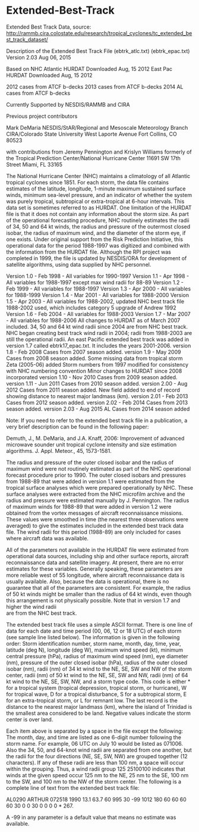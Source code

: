 # Extended-Best-Track
Extended Best Track Data, source: http://rammb.cira.colostate.edu/research/tropical_cyclones/tc_extended_best_track_dataset/


Description of the Extended Best Track File
             (ebtrk_atlc.txt)
             (ebtrk_epac.txt)
       Version 2.03   Aug 06, 2015

Based on NHC Atlantic HURDAT Downloaded Aug, 15 2012
East Pac HURDAT Downloaded Aug, 15 2012

2012 cases from ATCF b-decks
2013 cases from ATCF b-decks
2014 AL cases from ATCF b-decks

Currently Supported by NESDIS/RAMMB and CIRA


Previous project contributors

Mark DeMaria
NESDIS/StAR/Regional and Mesoscale Meteorology Branch
CIRA/Colorado State University
West Laporte Avenue
Fort Collins, CO 80523

with contributions from
Jeremy Pennington and Krislyn Williams
formerly of the
Tropical Prediction Center/National Hurricane Center
11691 SW 17th Street
Miami, FL 33165

The National Hurricane Center (NHC) maintains a climatology of all
Atlantic tropical cyclones since 1851. For each storm, the data file contains
estimates of the latitude, longitude, 1-minute maximum sustained surface
winds, minimum sea-level pressure, and an indicator of whether the system
was purely tropical, subtropical or extra-tropical at 6-hour intervals.
This data set is sometimes referred to as HURDAT.  One limitation of the
HURDAT file is that it does not contain any information about the storm
size. As part of the operational forecasting procedure, NHC routinely
estimates the radii of 34, 50 and 64 kt winds, the radius and pressure of
the outermost closed isobar, the radius of maximum wind, and the diameter
of the storm eye, if one exists. Under original support from the Risk
Prediction Initiative, this operational data for the period 1988-1997 was
digitized and combined with the information from the HURDAT file.
Although the RPI project was completed in 1999, the file is updated by NESDIS/ORA
for development of satellite algorithms, using data supplied by NHC personnel.

Version 1.0 - Feb 1998 - All variables for 1990-1997
Version 1.1 - Apr 1998 - All variables for 1988-1997
       except max wind radii for 88-89
Version 1.2 - Feb 1999 - All variables for 1988-1997
Version 1.3 - Apr 2000 - All variables for 1988-1999
Version 1.4 - Mar 2001 - All variables for 1988-2000
Version 1.5 - Apr 2003 - All variables for 1988-2002,
       updated NHC best track file 1988-2002 used,
which includes category 5 upgrade of Andrew 1992
Version 1.6 - Feb 2004 - All variables for 1988-2003
Version 1.7 - Mar 2007 - All variables for 1988-2006
       All changes to HURDAT as of March 2007 included.
       34, 50 and 64 kt wind radii since 2004 are from NHC best track.
       NHC began creating best track wind radii in 2004;
       radii from 1988-2003 are still the operational radii.
       An east Pacific extended best track was added in
          version 1.7 called ebtrk17_epac.txt. It includes
          the years 2001-2006.
version 1.8 - Feb 2008   Cases from 2007 season added.
version 1.9 - May 2009   Cases from 2008 season added.
       Some missing data from tropical storm Zeta (2005-06) added
       Storm numbers from 1997 modified for consistency with
          NHC numbering convention
       Minor changes to HURDAT since 2008 incorporated
version 1.10 - Nov 2010  Cases from 2009 season added.
version 1.11 - Jun 2011  Cases from 2010 season added.
version 2.00 - Aug 2012  Cases from 2011 season added.
       New field added to end of record showing distance to
       nearest major landmass (km).
version 2.01 - Feb 2013  Cases from 2012 season added.
version 2.02 - Feb 2014  Cases from 2013 season added.
version 2.03 - Aug 2015  AL Cases from 2014 season added


Note:  If you need to refer to the extended best track file in a publication,
a very brief description can be found in the following paper:

Demuth, J., M. DeMaria, and J.A. Knaff, 2006: Improvement of advanced
microwave sounder unit tropical cyclone intensity and size estimation
algorithms. J. Appl. Meteor., 45, 1573-1581.

The radius and pressure of the outer closed isobar and the radius
of maximum wind were not routinely estimated as part of the NHC
operational forecast procedure prior to 1990. The outer closed isobars
and pressures from 1988-89 that were added in version 1.1 were estimated
from the tropical surface analyses which were prepared operationally
by NHC. These surface analyses were extracted from the NHC microfilm
archive and the radius and pressure were estimated manually by J.
Pennington. The radius of maximum winds for 1988-89 that were added in
version 1.2 were obtained from the vortex messages of aircraft
reconnaissance missions. These values were smoothed in time (the
nearest three observations were averaged) to give the estimates included
in the extended best track data file. The wind radii for this period
(1988-89) are only included for cases where aircraft data was available.

All of the parameters not available in the HURDAT file were estimated
from operational data sources, including ship and other surface reports,
aircraft reconnaissance data and satellite imagery. At present, there are
no error estimates for these variables. Generally speaking, these
parameters are more reliable west of 55 longitude, where aircraft
reconnaissance data is usually available. Also, because the data is
operational, there is no guarantee that all of the parameters are
consistent. For example, the radius of 50 kt winds might be smaller
than the radius of 64 kt winds, even though this arrangement is not
physically possible. Note that in version 1.7 and higher the wind radii  
are from the NHC best track.

The extended best track file uses a simple ASCII format. There is
one line of data for each date and time period (00, 06, 12 or 18 UTC)
of each storm (see sample line listed below). The information is given
in the following order: Storm identification number, storm name, month,
day, time, year, latitude (deg N), longitude (deg W), maximum wind
speed (kt), minimum central pressure (hPa), radius of maximum wind
speed (nm), eye diameter (nm), pressure of the outer closed isobar (hPa),
radius of the outer closed isobar (nm), radii (nm) of 34 kt wind to the
NE, SE, SW and NW of the storm center, radii (nm) of 50 kt wind to the
NE, SE, SW and NW, radii (nm) of 64 kt wind to the NE, SE, SW, NW, and
a storm type code.  This code is either * for a tropical system
(tropical depression, tropical storm, or hurricane), W for tropical
wave, D for a tropical disturbance, S for a subtropical storm, E
for an extra-tropical storm, or L for remnant low. The last record
is the distance to the nearest major landmass (km), where the island of
Trinidad is the smallest area considered to be land. Negative values
indicate the storm center is over land.

Each item above is separated by a space in the file except the
following: The month, day, and time are listed as one 6-digit number
following the storm name.  For example, 06 UTC on July 10 would be
listed as 071006. Also the 34, 50, and 64-knot wind radii are separated
from one another, but the radii for the four directions (NE, SE, SW, NW)
are grouped together (12 characters). If any of these radii are less
than 100 nm, a space will occur within the grouping. Thus, a wind radii
group 125 25100100 indicates that winds at the given speed occur 125 nm
to the NE, 25 nm to the SE, 100 nm to the SW, and 100 nm to the NW of
the storm center. The following is a complete line of text from the
extended best track file:

AL0290 ARTHUR    072518 1990 13.1  63.7  60  995  30 -99 1012 180  60 60 60 60  30  0  0 30   0  0  0  0 *   267.

A -99 in any parameter is a default value that means no estimate was available.
